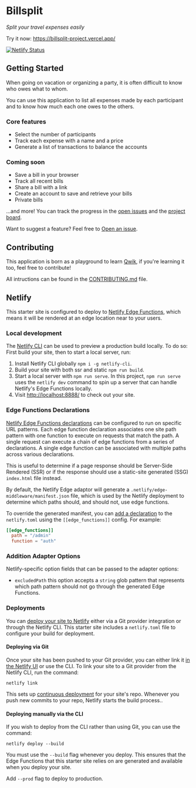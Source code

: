 # Billsplit

_Split your travel expenses easily_

Try it now: https://billsplit-project.vercel.app/

[![Netlify Status](https://api.netlify.com/api/v1/badges/32fadf23-0798-455d-ba76-7222cf172c13/deploy-status)](https://app.netlify.com/sites/billsplit-project/deploys)

## Getting Started

When going on vacation or organizing a party, it is often difficult to know who owes what to whom.

You can use this application to list all expenses made by each participant and to know how much each one owes to the others.

### Core features

- Select the number of participants
- Track each expense with a name and a price
- Generate a list of transactions to balance the accounts

### Coming soon

- Save a bill in your browser
- Track all recent bills
- Share a bill with a link
- Create an account to save and retrieve your bills
- Private bills

...and more! You can track the progress in the [open issues](https://github.com/Balastrong/billsplit/issues) and the [project board](https://github.com/users/Balastrong/projects/3/).

Want to suggest a feature? Feel free to [Open an issue](https://github.com/Balastrong/billsplit/issues/new).

## Contributing

This application is born as a playground to learn [Qwik](https://qwik.builder.io/), if you're learning it too, feel free to contribute!

All intructions can be found in the [CONTRIBUTING.md](CONTRIBUTING.md) file.

## Netlify

This starter site is configured to deploy to [Netlify Edge Functions](https://docs.netlify.com/edge-functions/overview/), which means it will be rendered at an edge location near to your users.

### Local development

The [Netlify CLI](https://docs.netlify.com/cli/get-started/) can be used to preview a production build locally. To do so: First build your site, then to start a local server, run:

1. Install Netlify CLI globally `npm i -g netlify-cli`.
2. Build your site with both ssr and static `npm run build`.
3. Start a local server with `npm run serve`.
   In this project, `npm run serve` uses the `netlify dev` command to spin up a server that can handle Netlify's Edge Functions locally.
4. Visit [http://localhost:8888/](http://localhost:8888/) to check out your site.

### Edge Functions Declarations

[Netlify Edge Functions declarations](https://docs.netlify.com/edge-functions/declarations/)
can be configured to run on specific URL patterns. Each edge function declaration associates
one site path pattern with one function to execute on requests that match the path. A single request can execute a chain of edge functions from a series of declarations. A single edge function can be associated with multiple paths across various declarations.

This is useful to determine if a page response should be Server-Side Rendered (SSR) or
if the response should use a static-site generated (SSG) `index.html` file instead.

By default, the Netlify Edge adaptor will generate a `.netlify/edge-middleware/manifest.json` file, which is used by the Netlify deployment to determine which paths should, and should not, use edge functions.

To override the generated manifest, you can [add a declaration](https://docs.netlify.com/edge-functions/declarations/#add-a-declaration) to the `netlify.toml` using the `[[edge_functions]]` config. For example:

```toml
[[edge_functions]]
  path = "/admin"
  function = "auth"
```

### Addition Adapter Options

Netlify-specific option fields that can be passed to the adapter options:

- `excludedPath` this option accepts a `string` glob pattern that represents which path pattern should not go through the generated Edge Functions.

### Deployments

You can [deploy your site to Netlify](https://docs.netlify.com/site-deploys/create-deploys/) either via a Git provider integration or through the Netlify CLI. This starter site includes a `netlify.toml` file to configure your build for deployment.

#### Deploying via Git

Once your site has been pushed to your Git provider, you can either link it [in the Netlify UI](https://app.netlify.com/start) or use the CLI. To link your site to a Git provider from the Netlify CLI, run the command:

```shell
netlify link
```

This sets up [continuous deployment](https://docs.netlify.com/site-deploys/create-deploys/#deploy-with-git) for your site's repo. Whenever you push new commits to your repo, Netlify starts the build process..

#### Deploying manually via the CLI

If you wish to deploy from the CLI rather than using Git, you can use the command:

```shell
netlify deploy --build
```

You must use the `--build` flag whenever you deploy. This ensures that the Edge Functions that this starter site relies on are generated and available when you deploy your site.

Add `--prod` flag to deploy to production.
